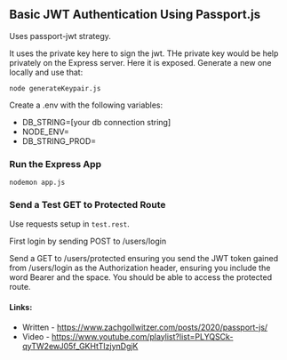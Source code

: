 ## Basic JWT Authentication Using Passport.js

Uses passport-jwt strategy.

It uses the private key here to sign the jwt. THe private key would be help privately on the Express server. Here it is exposed. Generate a new one locally and use that:

`node generateKeypair.js`

Create a .env with the following variables:
* DB_STRING=[your db connection string]
* NODE_ENV=
* DB_STRING_PROD=

### Run the Express App
`nodemon app.js`

### Send a Test GET to Protected Route
Use requests setup in `test.rest`.

First login by sending POST to /users/login

Send a GET to /users/protected ensuring you send the JWT token gained from /users/login as the Authorization header, ensuring you include the word Bearer and the space. You should be able to access the protected route.

#### Links:

* Written - https://www.zachgollwitzer.com/posts/2020/passport-js/
* Video - https://www.youtube.com/playlist?list=PLYQSCk-qyTW2ewJ05f_GKHtTIzjynDgjK
